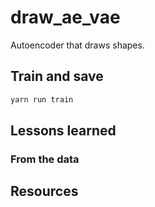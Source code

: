 # draw_ae_vae
Autoencoder that draws shapes.

## Train and save

```bash
yarn run train
```

## Lessons learned

### From the data

## Resources

